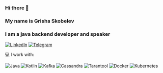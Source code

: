 ### Hi there 👋
### My name is Grisha Skobelev
### I am a java backend developer and speaker
[![LinkedIn](https://img.shields.io/badge/LinkedIn-profile-%230e76a8?style=flat&logo=linkedin)](https://www.linkedin.com/in/grigoriy-skobelev-757030167/)
[![Telegram](https://img.shields.io/badge/Telegram-ping-%232CA5E0?style=flat&logo=telegram)](https://t.me/gskoba)

💻 I work with:

![Java](https://img.shields.io/badge/java-programming-red)
![Kotlin](https://img.shields.io/badge/kotlin-programming-red)
![Kafka](https://img.shields.io/badge/kafka-message_broker-red)
![Cassandra](https://img.shields.io/badge/cassandra-database-blue)
![Tarantool](https://img.shields.io/badge/tarantool-database-blue)
![Docker](https://img.shields.io/badge/docker-containers-%232496ED?style=flat&logo=docker)
![Kubernetes](https://img.shields.io/badge/kubernetes-containers-%23326CE5?style=flat&logo=kubernetes)
